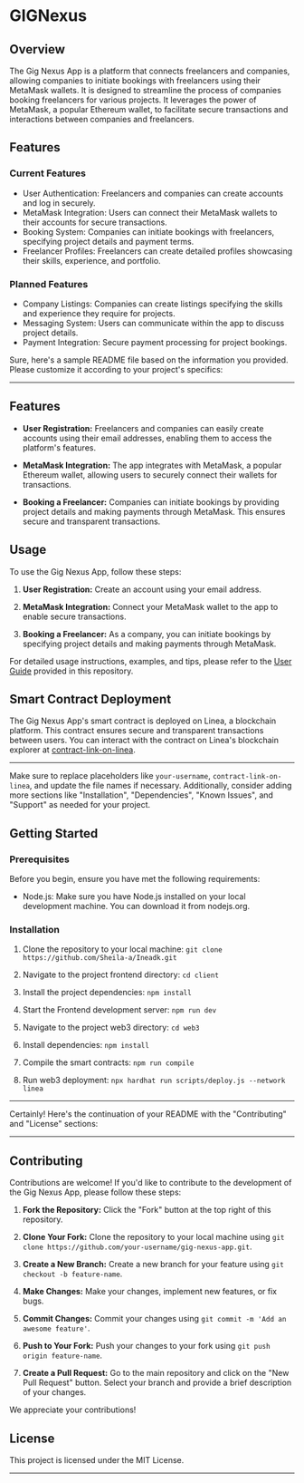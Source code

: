 # GIGNexus

## Overview
The Gig Nexus App is a platform that connects freelancers and companies, allowing companies to initiate bookings with freelancers using their MetaMask wallets. It is designed to streamline the process of companies booking freelancers for various projects. It leverages the power of MetaMask, a popular Ethereum wallet, to facilitate secure transactions and interactions between companies and freelancers.

## Features
### Current Features
* User Authentication: Freelancers and companies can create accounts and log in securely.
* MetaMask Integration: Users can connect their MetaMask wallets to their accounts for secure transactions.
* Booking System: Companies can initiate bookings with freelancers, specifying project details and payment terms.
* Freelancer Profiles: Freelancers can create detailed profiles showcasing their skills, experience, and portfolio.

### Planned Features
* Company Listings: Companies can create listings specifying the skills and experience they require for projects.
* Messaging System: Users can communicate within the app to discuss project details.
* Payment Integration: Secure payment processing for project bookings.

Sure, here's a sample README file based on the information you provided. Please customize it according to your project's specifics:

---

## Features

- **User Registration:** Freelancers and companies can easily create accounts using their email addresses, enabling them to access the platform's features.

- **MetaMask Integration:** The app integrates with MetaMask, a popular Ethereum wallet, allowing users to securely connect their wallets for transactions.

- **Booking a Freelancer:** Companies can initiate bookings by providing project details and making payments through MetaMask. This ensures secure and transparent transactions.

## Usage

To use the Gig Nexus App, follow these steps:

1. **User Registration:** Create an account using your email address.

2. **MetaMask Integration:** Connect your MetaMask wallet to the app to enable secure transactions.

3. **Booking a Freelancer:** As a company, you can initiate bookings by specifying project details and making payments through MetaMask.

For detailed usage instructions, examples, and tips, please refer to the [User Guide](user-guide.md) provided in this repository.

## Smart Contract Deployment

The Gig Nexus App's smart contract is deployed on Linea, a blockchain platform. This contract ensures secure and transparent transactions between users. You can interact with the contract on Linea's blockchain explorer at [contract-link-on-linea](https://example.com/contract-link-on-linea).


---

Make sure to replace placeholders like `your-username`, `contract-link-on-linea`, and update the file names if necessary. Additionally, consider adding more sections like "Installation", "Dependencies", "Known Issues", and "Support" as needed for your project.

## Getting Started
### Prerequisites
Before you begin, ensure you have met the following requirements:

* Node.js: Make sure you have Node.js installed on your local development machine. You can download it from nodejs.org.

### Installation 
1. Clone the repository to your local machine:
`git clone https://github.com/Sheila-a/Ineadk.git`

2. Navigate to the project frontend directory:
`cd client`

3. Install the project dependencies:
`npm install`

4. Start the Frontend development server:
`npm run dev`

5. Navigate to the project web3 directory:
`cd web3`

6. Install dependencies:
`npm install`

7. Compile the smart contracts:
`npm run compile`

8. Run web3 deployment:
`npx hardhat run scripts/deploy.js --network linea`

---
Certainly! Here's the continuation of your README with the "Contributing" and "License" sections:

---

## Contributing

Contributions are welcome! If you'd like to contribute to the development of the Gig Nexus App, please follow these steps:

1. **Fork the Repository:** Click the "Fork" button at the top right of this repository.

2. **Clone Your Fork:** Clone the repository to your local machine using `git clone https://github.com/your-username/gig-nexus-app.git`.

3. **Create a New Branch:** Create a new branch for your feature using `git checkout -b feature-name`.

4. **Make Changes:** Make your changes, implement new features, or fix bugs.

5. **Commit Changes:** Commit your changes using `git commit -m 'Add an awesome feature'`.

6. **Push to Your Fork:** Push your changes to your fork using `git push origin feature-name`.

7. **Create a Pull Request:** Go to the main repository and click on the "New Pull Request" button. Select your branch and provide a brief description of your changes.

We appreciate your contributions!

## License

This project is licensed under the MIT License.

---

